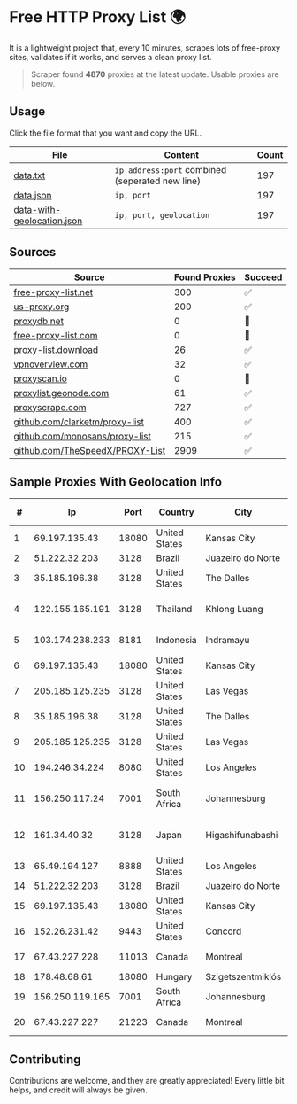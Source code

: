 
# Free HTTP Proxy List 🌍

It is a lightweight project that, every 10 minutes, scrapes lots of free-proxy sites, validates if it works, and serves a clean proxy list.


> Scraper found **4870** proxies at the latest update. Usable proxies are below.

## Usage

Click the file format that you want and copy the URL.


|File|Content|Count|
|----|-------|-----|
|[data.txt](https://raw.githubusercontent.com/themiralay/Proxy-List-World/master/data.txt)|`ip_address:port` combined (seperated new line)|197|
|[data.json](https://raw.githubusercontent.com/themiralay/Proxy-List-World/master/data.json)|`ip, port`|197|
|[data-with-geolocation.json](https://raw.githubusercontent.com/themiralay/Proxy-List-World/master/data-with-geolocation.json)|`ip, port, geolocation`|197|

## Sources

|Source|Found Proxies|Succeed|
|------|-------------|-------|
|[free-proxy-list.net](https://free-proxy-list.net)|300|✅|
|[us-proxy.org](https://www.us-proxy.org)|200|✅|
|[proxydb.net](http://proxydb.net)|0|🚫|
|[free-proxy-list.com](https://free-proxy-list.com/?page=&port=&type%5B%5D=http&type%5B%5D=https&up_time=0&search=Search)|0|🚫|
|[proxy-list.download](https://www.proxy-list.download/HTTP)|26|✅|
|[vpnoverview.com](https://vpnoverview.com/privacy/anonymous-browsing/free-proxy-servers)|32|✅|
|[proxyscan.io](https://www.proxyscan.io)|0|🚫|
|[proxylist.geonode.com](https://proxylist.geonode.com/api/proxy-list?limit=300&page=1&sort_by=lastChecked&sort_type=desc&protocols=http,https)|61|✅|
|[proxyscrape.com](https://api.proxyscrape.com/v2/?request=displayproxies&protocol=http&timeout=10000&country=all&ssl=all&anonymity=all)|727|✅|
|[github.com/clarketm/proxy-list](https://raw.githubusercontent.com/clarketm/proxy-list/master/proxy-list-raw.txt)|400|✅|
|[github.com/monosans/proxy-list](https://raw.githubusercontent.com/monosans/proxy-list/main/proxies/http.txt)|215|✅|
|[github.com/TheSpeedX/PROXY-List](https://raw.githubusercontent.com/TheSpeedX/PROXY-List/master/http.txt)|2909|✅|


## Sample Proxies With Geolocation Info

|#|Ip|Port|Country|City|Internet Service Provider|
|-|--|----|-------|----|-------------------------|
|1|69.197.135.43|18080|United States|Kansas City|WholeSale Internet|
|2|51.222.32.203|3128|Brazil|Juazeiro do Norte|OVH Hosting|
|3|35.185.196.38|3128|United States|The Dalles|Google LLC|
|4|122.155.165.191|3128|Thailand|Khlong Luang|CAT Telecom Public Company Limited|
|5|103.174.238.233|8181|Indonesia|Indramayu|PT Anugerah Cimanuk Raya|
|6|69.197.135.43|18080|United States|Kansas City|WholeSale Internet|
|7|205.185.125.235|3128|United States|Las Vegas|FranTech Solutions|
|8|35.185.196.38|3128|United States|The Dalles|Google LLC|
|9|205.185.125.235|3128|United States|Las Vegas|FranTech Solutions|
|10|194.246.34.224|8080|United States|Los Angeles|NetLab Global|
|11|156.250.117.24|7001|South Africa|Johannesburg|Shenzhen Jizhan Technology Co Ltd|
|12|161.34.40.32|3128|Japan|Higashifunabashi|NTT PC Communications, Inc.|
|13|65.49.194.127|8888|United States|Los Angeles|IT7 Networks Inc|
|14|51.222.32.203|3128|Brazil|Juazeiro do Norte|OVH Hosting|
|15|69.197.135.43|18080|United States|Kansas City|WholeSale Internet|
|16|152.26.231.42|9443|United States|Concord|MCNC|
|17|67.43.227.228|11013|Canada|Montreal|GloboTech Communications|
|18|178.48.68.61|18080|Hungary|Szigetszentmiklós|UPC|
|19|156.250.119.165|7001|South Africa|Johannesburg|Shenzhen Jizhan Technology Co|
|20|67.43.227.227|21223|Canada|Montreal|GloboTech Communications|



## Contributing

Contributions are welcome, and they are greatly appreciated! Every
little bit helps, and credit will always be given.

